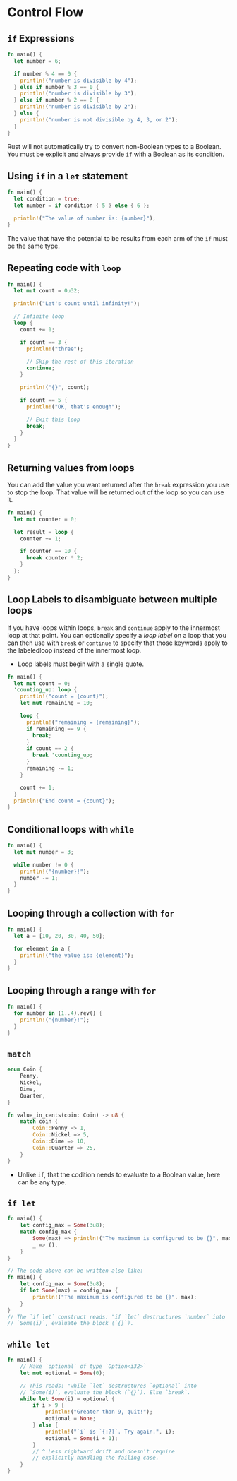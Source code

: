 # Control Flow

## `if` Expressions

```rs
fn main() {
  let number = 6;

  if number % 4 == 0 {
    println!("number is divisible by 4");
  } else if number % 3 == 0 {
    println!("number is divisible by 3");
  } else if number % 2 == 0 {
    println!("number is divisible by 2");
  } else {
    println!("number is not divisible by 4, 3, or 2");
  }
}
```

Rust will not automatically try to convert non-Boolean types to a Boolean. You must be explicit and
always provide `if` with a Boolean as its condition.

## Using `if` in a `let` statement

```rs
fn main() {
  let condition = true;
  let number = if condition { 5 } else { 6 };

  println!("The value of number is: {number}");
}
```

The value that have the potential to be results from each arm of the `if` must be the same type.

## Repeating code with `loop`

```rs
fn main() {
  let mut count = 0u32;

  println!("Let's count until infinity!");

  // Infinite loop
  loop {
    count += 1;

    if count == 3 {
      println!("three");

      // Skip the rest of this iteration
      continue;
    }

    println!("{}", count);

    if count == 5 {
      println!("OK, that's enough");

      // Exit this loop
      break;
    }
  }
}
```

## Returning values from loops

You can add the value you want returned after the `break` expression you use to stop the
loop. That value will be returned out of the loop so you can use it.

```rs
fn main() {
  let mut counter = 0;

  let result = loop {
    counter += 1;

    if counter == 10 {
      break counter * 2;
    }
  };
}
```

## Loop Labels to disambiguate between multiple loops

If you have loops within loops, `break` and `continue` apply to the innermost loop at that point.
You can optionally specify a *loop label* on a loop that you can then use with `break` or `continue`
to specify that those keywords apply to the labeledloop instead of the innermost loop.

- Loop labels must begin with a single quote.

```rs
fn main() {
  let mut count = 0;
  'counting_up: loop {
    println!("count = {count}");
    let mut remaining = 10;

    loop {
      println!("remaining = {remaining}");
      if remaining == 9 {
        break;
      }
      if count == 2 {
        break 'counting_up;
      }
      remaining -= 1;
    }

    count += 1;
  }
  println!("End count = {count}");
}
```
## Conditional loops with `while`

```rs
fn main() {
  let mut number = 3;

  while number != 0 {
    println!("{number}!");
    number -= 1;
  }
}
```

## Looping through a collection with `for`

```rs
fn main() {
  let a = [10, 20, 30, 40, 50];

  for element in a {
    println!("the value is: {element}");
  }
}
```

## Looping through a range with `for`

```rs
fn main() {
  for number in (1..4).rev() {
    println!("{number}!");
  }
}
```

## `match`

```rs
enum Coin {
    Penny,
    Nickel,
    Dime,
    Quarter,
}

fn value_in_cents(coin: Coin) -> u8 {
    match coin {
        Coin::Penny => 1,
        Coin::Nickel => 5,
        Coin::Dime => 10,
        Coin::Quarter => 25,
    }
}
```

- Unlike `if`, that the codition needs to evaluate to a Boolean value, here can be any type.

## `if let`

```rs
fn main() {
    let config_max = Some(3u8);
    match config_max {
        Some(max) => println!("The maximum is configured to be {}", max),
        _ => (),
    }
}

// The code above can be written also like:
fn main() {
    let config_max = Some(3u8);
    if let Some(max) = config_max {
        println!("The maximum is configured to be {}", max);
    }
}
// The `if let` construct reads: "if `let` destructures `number` into
// `Some(i)`, evaluate the block (`{}`).
```

## `while let`

```rs
fn main() {
    // Make `optional` of type `Option<i32>`
    let mut optional = Some(0);

    // This reads: "while `let` destructures `optional` into
    // `Some(i)`, evaluate the block (`{}`). Else `break`.
    while let Some(i) = optional {
        if i > 9 {
            println!("Greater than 9, quit!");
            optional = None;
        } else {
            println!("`i` is `{:?}`. Try again.", i);
            optional = Some(i + 1);
        }
        // ^ Less rightward drift and doesn't require
        // explicitly handling the failing case.
    }
}
```
